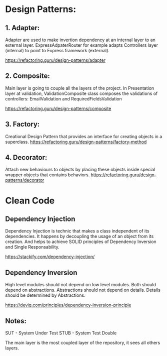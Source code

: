 # Design Patterns:

## 1. Adapter:
Adapter are used to make invertion dependency at an internal layer to an external layer. ExpressAdpaterRouter for example adapts Controllers layer (internal) to point to Express framework (external).

https://refactoring.guru/design-patterns/adapter

## 2. Composite: 
Main layer is going to couple all the layers of the project.
In Presentation layer at validation, ValidationComposite class composes the validations of controllers: EmailValidation and RequiredFieldsValidation

https://refactoring.guru/design-patterns/composite

## 3. Factory:
Creational Design Pattern that provides an interface for creating objects in a superclass.
https://refactoring.guru/design-patterns/factory-method

## 4. Decorator:
Attach new behaviours to objects by placing these objects inside special wrapper objects that contains behaviors.
https://refactoring.guru/design-patterns/decorator


# Clean Code
## Dependency Injection
Dependency Injection is technic that makes a class independent of its dependencies. It happens by decoupling the usage of an object from its creation. And helps to achieve SOLID principles of Dependency Inversion and Single Responsability.

https://stackify.com/dependency-injection/

## Dependency Inversion
High level modules should not depend on low level modules. Both should depend on abstractions. Abstractions should not depend on details. Details should be determined by Abstractions.

https://deviq.com/principles/dependency-inversion-principle
## Notes:

SUT - System Under Test
STUB - System Test Double 

The main layer is the most coupled layer of the repository, it sees all others layers.